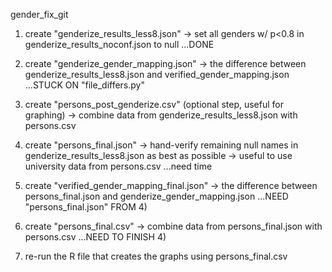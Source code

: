 gender_fix_git

1) create "genderize_results_less8.json"
	-> set all genders w/ p<0.8 in genderize_results_noconf.json to null
	...DONE

2) create "genderize_gender_mapping.json"
	-> the difference between genderize_results_less8.json and verified_gender_mapping.json
	...STUCK ON "file_differs.py"

3) create "persons_post_genderize.csv" (optional step, useful for graphing)
	-> combine data from genderize_results_less8.json with persons.csv

4) create "persons_final.json"
	-> hand-verify remaining null names in genderize_results_less8.json as best as possible
	-> useful to use university data from persons.csv
	...need time

5) create "verified_gender_mapping_final.json"
	-> the difference between persons_final.json and genderize_gender_mapping.json
	...NEED "persons_final.json" FROM 4)

6) create "persons_final.csv"
	-> combine data from persons_final.json with persons.csv
	...NEED TO FINISH 4)

7) re-run the R file that creates the graphs using persons_final.csv